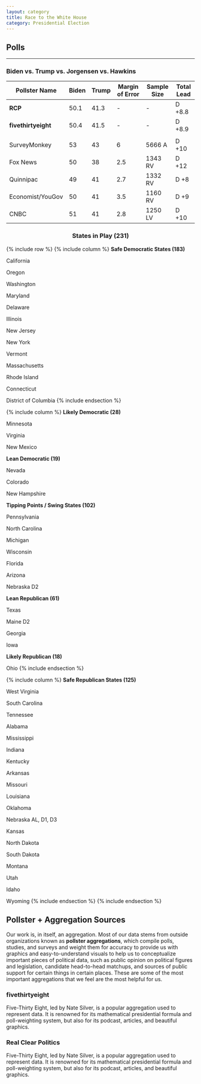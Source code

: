 ```yaml
---
layout: category
title: Race to the White House
category: Presidential Election
---
```


## Polls

---

### Biden vs. Trump vs. Jorgensen vs. Hawkins

| Pollster Name | Biden | Trump | Margin of Error | Sample Size | Total  Lead |
| --- | --- | --- | --- | --- | --- |
| **RCP** | 50.1 | 41.3 | - | - | D +8.8 |
| **fivethirtyeight** | 50.4 | 41.5 | - | - | D +8.9 |
| | | | | | |
| SurveyMonkey | 53 | 43 | 6 | 5666 A | D +10 |
| Fox News | 50 | 38 | 2.5 | 1343 RV | D +12 |
| Quinnipac | 49| 41 | 2.7 | 1332 RV | D +8 |
| Economist/YouGov | 50 | 41 | 3.5 | 1160 RV | D +9 |
| CNBC | 51 | 41 | 2.8 | 1250 LV | D +10 |

<h3 style="text-align: center;">States in Play (231)</h3>

{% include row %}
{% include column %}
**Safe Democratic States (183)**

California

Oregon

Washington

Maryland

Delaware

Illinois

New Jersey

New York

Vermont

Massachusetts

Rhode Island

Connecticut

District of Columbia
{% include endsection %} <!-- End Column -->

{% include column %}
**Likely Democratic (28)**

Minnesota

Virginia

New Mexico

**Lean Democratic (19)**

Nevada

Colorado

New Hampshire

**Tipping Points / Swing States (102)**

Pennsylvania

North Carolina

Michigan

Wisconsin

Florida

Arizona

Nebraska D2

**Lean Republican (61)**

Texas

Maine D2

Georgia

Iowa

**Likely Republican (18)**

Ohio
{% include endsection %} <!-- end column -->

{% include column %}
**Safe Republican States (125)**

West Virginia

South  Carolina

Tennessee

Alabama

Mississippi

Indiana

Kentucky

Arkansas

Missouri

Louisiana

Oklahoma

Nebraska AL, D1, D3

Kansas

North Dakota

South Dakota

Montana

Utah

Idaho

Wyoming
{% include endsection %} <!-- end column -->
{% include endsection %} <!-- end row -->

## Pollster + Aggregation Sources

Our work is, in itself, an aggregation. Most of our data stems from outside organizations known as **pollster aggregations**, which compile polls, studies, and surveys and weight them for accuracy to provide us with graphics and easy-to-understand visuals to help us to conceptualize important pieces of political data, such as public opinion on political figures and legislation, candidate head-to-head matchups, and sources of public support for certain things in certain places. These are some of the most important aggregations that we feel are the most helpful for us.

### fivethirtyeight

Five-Thirty Eight, led by Nate Silver, is a popular aggregation used to represent data. It is renowned for its mathematical presidential formula and poll-weighting system, but also for its podcast, articles, and beautiful graphics.

### Real Clear Politics

Five-Thirty Eight, led by Nate Silver, is a popular aggregation used to represent data. It is renowned for its mathematical presidential formula and poll-weighting system, but also for its podcast, articles, and beautiful graphics.